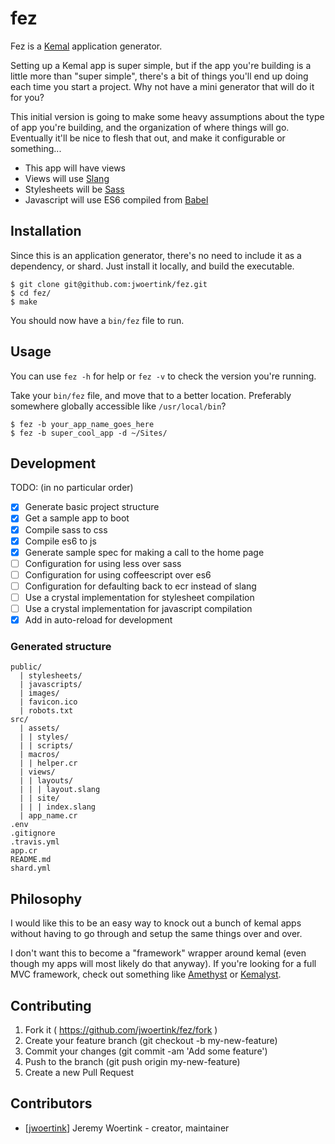 # fez

Fez is a [Kemal](http://kemalcr.com/) application generator.

Setting up a Kemal app is super simple, but if the app you're building is a little more than "super simple", there's a bit of things you'll end up doing each time you start a project. Why not have a mini generator that will do it for you?

This initial version is going to make some heavy assumptions about the type of app you're building, and the organization of where things will go. Eventually it'll be nice to flesh that out, and make it configurable or something...

* This app will have views
* Views will use [Slang](https://github.com/jeromegn/slang)
* Stylesheets will be [Sass](http://sass-lang.com/)
* Javascript will use ES6 compiled from [Babel](https://babeljs.io/)


## Installation

Since this is an application generator, there's no need to include it as a dependency, or shard. Just install it locally, and build the executable.

```text
$ git clone git@github.com:jwoertink/fez.git
$ cd fez/
$ make
```

You should now have a `bin/fez` file to run.

## Usage
You can use `fez -h` for help or `fez -v` to check the version you're running.

Take your `bin/fez` file, and move that to a better location. Preferably somewhere globally accessible like `/usr/local/bin`? 

```text
$ fez -b your_app_name_goes_here
$ fez -b super_cool_app -d ~/Sites/
```

## Development

TODO: (in no particular order)

- [x] Generate basic project structure
- [x] Get a sample app to boot
- [x] Compile sass to css
- [x] Compile es6 to js
- [x] Generate sample spec for making a call to the home page
- [ ] Configuration for using less over sass
- [ ] Configuration for using coffeescript over es6
- [ ] Configuration for defaulting back to ecr instead of slang
- [ ] Use a crystal implementation for stylesheet compilation
- [ ] Use a crystal implementation for javascript compilation
- [x] Add in auto-reload for development

### Generated structure

```text
public/
  | stylesheets/
  | javascripts/
  | images/
  | favicon.ico
  | robots.txt
src/
  | assets/
  | | styles/
  | | scripts/
  | macros/
  | | helper.cr
  | views/
  | | layouts/
  | | | layout.slang
  | | site/
  | | | index.slang
  | app_name.cr
.env
.gitignore
.travis.yml
app.cr
README.md
shard.yml
```

## Philosophy

I would like this to be an easy way to knock out a bunch of kemal apps without having to go through and setup the same things over and over.

I don't want this to become a "framework" wrapper around kemal (even though my apps will most likely do that anyway). If you're looking for a full MVC framework, check out something like [Amethyst](https://github.com/Codcore/amethyst) or [Kemalyst](https://github.com/drujensen/kemalyst).

## Contributing

1. Fork it ( https://github.com/jwoertink/fez/fork )
2. Create your feature branch (git checkout -b my-new-feature)
3. Commit your changes (git commit -am 'Add some feature')
4. Push to the branch (git push origin my-new-feature)
5. Create a new Pull Request

## Contributors

- [[jwoertink](https://github.com/jwoertink)] Jeremy Woertink - creator, maintainer
